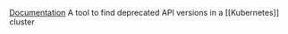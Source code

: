 [Documentation](https://github.com/doitintl/kube-no-trouble)
A tool to find deprecated API versions in a [[Kubernetes]] cluster